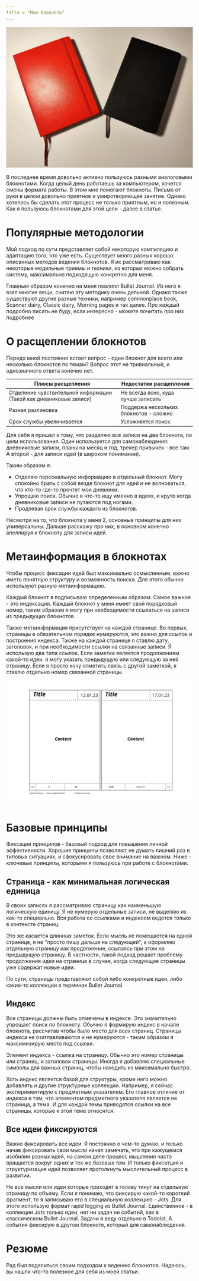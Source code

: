 ```yaml
---
title = "Мои блокноты"
---
```


![notebooks](img/Notebooks.jpg)

В последнее время довольно активно пользуюсь разными аналоговыми блокнотами. Когда целый день работаешь за компьютером, хочется смены формата работы. В этом мне помогают блокноты. Письмо от руки в целом довольно приятное и умиротворяющее занятие. Однако хотелось бы сделать этот процесс не только приятным, но и полезным. Как я пользуюсь блокнотами для этой цели - далее в статье.
# Популярные методологии
Мой подход по сути представляет собой некоторую компиляцию и адаптацию того, что уже есть. Существует много разных хорошо описанных методов ведения блокнотов. Я их рассматриваю как некоторые модельные приемы и техники, из которых можно собрать систему, максимально подходящую конкретно для меня.

Главным образом конечно на меня повлиял Bullet Journal. Из него я взял многие вещи, считаю эту методику очень дельной. Однако также существуют другие разные техники, например commonplace book, Scanner dairy, Classic dairy, Morning pages и так далее. Про каждый подробно писать не буду, если интересно - можете почитать про них подробнее
# О расщеплении блокнотов
Передо мной постоянно встает вопрос - один блокнот для всего или несколько блокнотов по темам? Вопрос этот не тривиальный, и однозначного ответа конечно нет. 

| Плюсы расщепления                                                  | Недостатки расщепления                 |
| ------------------------------------------------------------------ | -------------------------------------- |
| Отделение чувствительной информации (Такой как дневниковые записи) | Не всегда ясно, куда лучше записать    |
| Разная разлиновка                                                  | Поддержа нескольких блокнотов - сложно |
| Срок службы увеличивается                                          | Усложняется поиск                      |

Для себя я пришел к тому, что разделяю все записи на два блокнота, по цели использования. Один используется для самонаблюдения: дневниковые записи, планы на месяц и год, трекер привычек - все там. А второй - для записи идей (в широком понимании). 

Таким образом я:
- Отделяю персональную информацию в отдельный блокнот. Могу спокойно брать с собой везде блокнот для идей и не волноваться, что кто-то где-то прочтет мои дневники.
- Упрощаю поиск. Обычно я что-то ищу именно в идеях, и круто когда дневниковые записи не путаются под ногами.
- Продлевая срок службы каждого из блокнотов. 

Несмотря на то, что блокнота у меня 2, основные принципы для них универсальны. Дальше расскажу про них, в основном конечно апеллируя к блокноту для записи идей.
# Метаинформация в блокнотах
Чтобы процесс фиксации идей был максимально осмысленным, важно иметь понятную структуру и возможность поиска. Для этого обычно используют разную метаинформацию.

Каждый блокнот я подписываю определенным образом. Самое важное - это индексация. Каждый блокнот у меня имеет свой порядковый номер, таким образом я могу при необходимости ссылаться на записи из предыдущих блокнотов.

Также метаинформация присутствует на каждой странице. Во первых, страницы в обязательном порядке нумеруются, это важно для ссылок и построения индекса. Также на каждой странице я ставлю дату, заголовок, и при необходимости ссылки на связанные записи. Я использую два типа ссылок. Если заметка является продолжением какой-то идеи, я могу указать предыдущую или следующую за ней страницу. Если я просто хочу отметить связь с другой заметкой, я ставлю отдельно номер связанной страницы.

![page-structure](img/Notes%20-%20Разворот.jpg)

# Базовые принципы
Фиксация принципов - базовый подход для повышения личной эффективности. Хорошие принципы позволяют не думать лишний раз в типовых ситуациях, и сфокусировать свое внимание на важном. Ниже - ключевые принципы, которыми я пользуюсь при работе с блокнотами.
## Страница - как минимальная логическая единица
В своих записях я рассматриваю страницу как наименьшую логическую единицу. Я не нумерую отдельные записи, не выделяю их как-то специально. Вся работа со ссылками и индексом ведется только в контексте страниц. 

Это же касается длинных заметок. Если мысль не помещается на одной странице, я не "просто пишу дальше на следующей", а оформляю отдельную страницу как продолжение, ссылаясь при этом на предыдущую страницу. В частности, такой подход решает проблему продолжения идеи на странице в случае, когда следующие страницы уже содержат новые идеи.

По сути, страницы представляют собой либо конкретные идеи, либо какиe-то коллекции в терминах Bullet Journal.
## Индекс
Все страницы должны быть отмечены в индексе. Это значительно упрощает поиск по блокноту. Обычно я формирую индекс в начале блокнота, рассчитав чтобы было место для всех страниц. Страницы индекса не озаглавливаются и не нумеруются - таким образом я максимизирую место под ссылки. 

Элемент индекса - ссылка на страницу. Обычно это номер страницы или страниц, и заголовок страницы. Иногда я добавляю специальные символы для важных страниц, чтобы находить из максимально быстро.

Хоть индекс является базой для структуры, кроме него можно добавлять и другие структурные коллекции. Например, я сейчас экспериментирую с предметным указателем. Его главное отличие от индекса в том, что элементом предметного указателя является не страница, а тема. И для каждой темы приводятся ссылки на все страницы, которые к этой теме относятся.

## Все идеи фиксируются
Важно фиксировать все идеи. Я постоянно о чем-то думаю, и только начав фиксировать свои мысли начал замечать, что при кажущемся изобилии разных идей, на самом деле процесс мышления часто вращаeтся вокруг одних и тех же базовых тем. И только фиксатция и структуризация идей позволяет протолкнуть мыслительный процесс в развитии. 

Не все мысли или идеи которые приходят в голову тянут на отдельную страницу по объему. Если я понимаю, что фиксирую какой-то короткий фрагмент, то я записываю его в специальную коллекцию - Jots. Для этого использую формат rapid logging из Bullet Journal. Единственное - в коллекции Jots только идеи, нет ни задач ни событий, как в классическом Bullet Journal. Задачи я веду отдельно в Todoist, А события фиксирую в другом блокноте, который для самонаблюдения.

# Резюме
Рад был поделиться своим подходом к ведению блокнотов. Надеюсь, вы нашли что-то полезное для себя из моей статьи. 